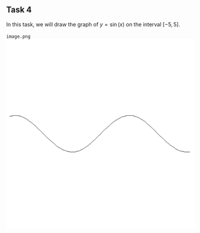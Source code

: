 ## Task 4

In this task, we will draw the graph of $y=\sin(x)$ on the interval $[-5,5]$.

`image.png`
![](./image.png)